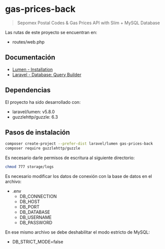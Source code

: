 # gas-prices-back

> Sepomex Postal Codes & Gas Prices API with Slim + MySQL Database

Las rutas de este proyecto se encuentran en:

* routes/web.php

## Documentación

* [Lumen - Installation](https://lumen.laravel.com/docs/5.8)
* [Laravel - Database: Query Builder](https://laravel.com/docs/5.8/queries)

## Dependencias

El proyecto ha sido desarrollado con:

* laravel/lumen: v5.8.0
* guzzlehttp/guzzle: 6.3

## Pasos de instalación

```bash
composer create-project --prefer-dist laravel/lumen gas-prices-back
composer require guzzlehttp/guzzle
````

Es necesario darle permisos de escritura al siguiente directorio:

```bash
chmod 777 storage/logs
````

Es necesario modificar los datos de conexión con la base de datos en el archivo:

* .env
  * DB_CONNECTION
  * DB_HOST
  * DB_PORT
  * DB_DATABASE
  * DB_USERNAME
  * DB_PASSWORD

En ese mismo archivo se debe deshabilitar el modo estricto de MySQL:

* DB_STRICT_MODE=false
